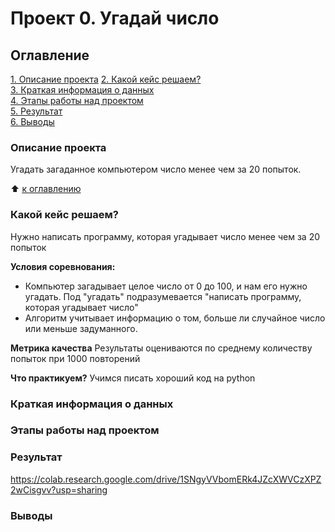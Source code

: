 # Проект 0. Угадай число

## Оглавление
[1. Описание проекта]([https://github.com/Olga-Akinshina/test-2?tab=readme-ov-file#описание-проекта])
[2. Какой кейс решаем?](https://github.com/Olga-Akinshina/test-2?tab=readme-ov-file#какой-кейс-решаем)  
[3. Краткая информация о данных](https://github.com/Olga-Akinshina/test-2?tab=readme-ov-file#краткая-информация-о-данных)  
[4. Этапы работы над проектом](https://github.com/Olga-Akinshina/test-2?tab=readme-ov-file#этапы-работы-над-проектом)  
[5. Результат](https://github.com/Olga-Akinshina/test-2?tab=readme-ov-file#результат)  
[6. Выводы](https://github.com/Olga-Akinshina/test-2?tab=readme-ov-file.md#выводы)  

### Описание проекта
Угадать загаданное компьютером число менее чем за 20 попыток.

:arrow_up: [к оглавлению](https://github.com/Olga-Akinshina/test-2?tab=readme-ov-file#оглавление)

### Какой кейс решаем?
Нужно написать программу, которая угадывает число менее чем за 20 попыток

**Условия соревнования:**
- Компьютер загадывает целое число от 0 до 100, и нам его нужно угадать. Под "угадать" подразумевается "написать программу, которая угадывает число"
- Алгоритм учитывает информацию о том, больше ли случайное число или меньше задуманного.

**Метрика качества**
Результаты оцениваются по среднему количеству попыток при 1000 повторений

**Что практикуем?**
Учимся писать хороший код на python


### Краткая информация о данных

### Этапы работы над проектом

### Результат
https://colab.research.google.com/drive/1SNgyVVbomERk4JZcXWVCzXPZ2wCisgvv?usp=sharing




### Выводы
